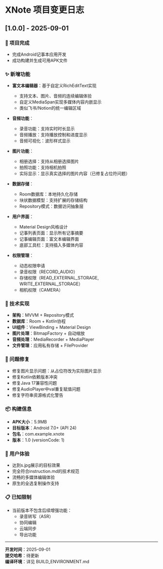 # XNote 项目变更日志

## [1.0.0] - 2025-09-01

### 🎉 项目完成
- 完成Android记事本应用开发
- 成功构建并生成可用APK文件

### ✨ 新增功能
- **富文本编辑器**：基于自定义RichEditText实现
  - 支持文本、图片、音频的连续编辑体验
  - 自定义MediaSpan实现多媒体内容内嵌显示
  - 类似飞书/Notion的统一编辑区域

- **音频功能**：
  - 录音功能：支持实时时长显示
  - 音频播放：支持播放控制和进度显示
  - 音频可视化：波形样式显示

- **图片功能**：
  - 相册选择：支持从相册选择图片
  - 拍照功能：支持相机拍照
  - 实际显示：显示真实选择的图片内容（已修复占位符问题）

- **数据存储**：
  - Room数据库：本地持久化存储
  - 块状数据模型：支持扩展的存储结构
  - Repository模式：数据访问抽象层

- **用户界面**：
  - Material Design风格设计
  - 记事列表页面：显示所有记事摘要
  - 记事编辑页面：富文本编辑界面
  - 底部工具栏：支持插入多媒体内容

- **权限管理**：
  - 动态权限申请
  - 录音权限（RECORD_AUDIO）
  - 存储权限（READ_EXTERNAL_STORAGE, WRITE_EXTERNAL_STORAGE）
  - 相机权限（CAMERA）

### 🔧 技术实现
- **架构**：MVVM + Repository模式
- **数据库**：Room + Kotlin协程
- **UI组件**：ViewBinding + Material Design
- **图片处理**：BitmapFactory + 自动缩放
- **音频处理**：MediaRecorder + MediaPlayer
- **文件管理**：应用私有存储 + FileProvider

### 🐛 问题修复
- 修复图片显示问题：从占位符改为实际图片显示
- 修复Kotlin依赖版本冲突
- 修复Java 17兼容性问题
- 修复AudioPlayer中val重复赋值问题
- 修复字符串资源格式化警告

### 📦 构建信息
- **APK大小**：5.9MB
- **目标版本**：Android 7.0+ (API 24)
- **包名**：com.example.xnote
- **版本**：1.0 (versionCode: 1)

### 🎯 用户体验
- 达到s.jpg展示的目标效果
- 完全符合instruction.md的技术规范
- 流畅的多媒体编辑体验
- 原生的全选复制操作支持

### 📋 已知限制
- 当前版本不包含后续增强功能：
  - 录音转写（ASR）
  - 协同编辑
  - 云端同步
  - 导出功能

---

**开发时间**：2025-09-01  
**提交哈希**：待更新  
**编译环境**：详见 BUILD_ENVIRONMENT.md